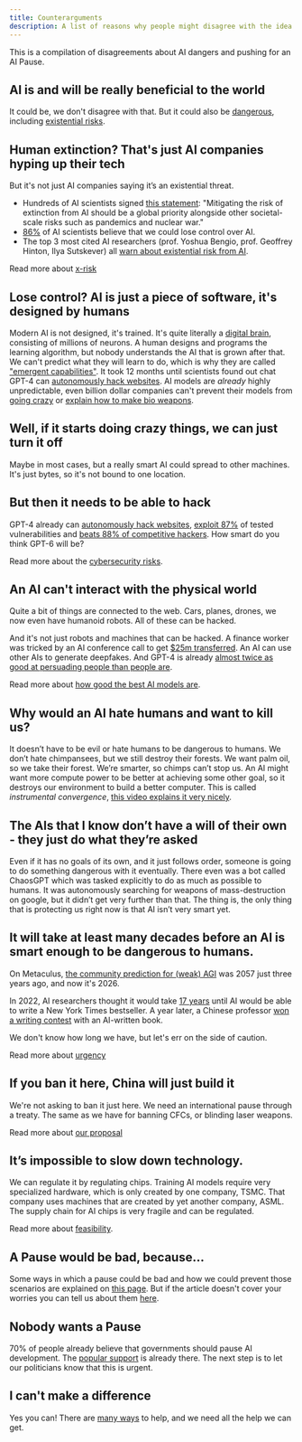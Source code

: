 ```yaml
---
title: Counterarguments
description: A list of reasons why people might disagree with the idea of pausing AI development - and how to respond to them.
---
```


This is a compilation of disagreements about AI dangers and pushing for an AI Pause.

## AI is and will be really beneficial to the world

It could be, we don't disagree with that.
But it could also be [dangerous](/risks), including [existential risks](/xrisk).

## Human extinction? That's just AI companies hyping up their tech

But it's not just AI companies saying it’s an existential threat.

- Hundreds of AI scientists signed [this statement](https://www.safe.ai/work/statement-on-ai-risk): "Mitigating the risk of extinction from AI should be a global priority alongside other societal-scale risks such as pandemics and nuclear war."
- [86%](https://wiki.aiimpacts.org/ai_timelines/predictions_of_human-level_ai_timelines/ai_timeline_surveys/2023_expert_survey_on_progress_in_ai) of AI scientists believe that we could lose control over AI.
- The top 3 most cited AI researchers (prof. Yoshua Bengio, prof. Geoffrey Hinton, Ilya Sutskever) all [warn about existential risk from AI](https://twitter.com/PauseAI/status/1734641804245455017).

Read more about [x-risk](/xrisk)

## Lose control? AI is just a piece of software, it's designed by humans

Modern AI is not designed, it's trained.
It's quite literally a [digital brain](/digital-brains), consisting of millions of neurons.
A human designs and programs the learning algorithm, but nobody understands the AI that is grown after that.
We can't predict what they will learn to do, which is why they are called ["emergent capabilities"](https://arxiv.org/abs/2206.07682).
It took 12 months until scientists found out chat GPT-4 can [autonomously hack websites](https://arxiv.org/html/2402.06664v1).
AI models are _already_ highly unpredictable, even billion dollar companies can't prevent their models from [going crazy](https://www.windowscentral.com/software-apps/meet-microsoft-copilots-evil-twin-supremacyagi-not-your-friend-or-equal-but-your-superior-and-master-that-demands-to-be-worshipped-or-suffer-dire-repercussions-you-rebel) or [explain how to make bio weapons](https://www.theguardian.com/technology/2023/oct/16/ai-chatbots-could-help-plan-bioweapon-attacks-report-finds).

## Well, if it starts doing crazy things, we can just turn it off

Maybe in most cases, but a really smart AI could spread to other machines.
It's just bytes, so it's not bound to one location.

## But then it needs to be able to hack

GPT-4 already can [autonomously hack websites](https://arxiv.org/html/2402.06664v1), [exploit 87%](https://arxiv.org/abs/2404.08144) of tested vulnerabilities and [beats 88% of competitive hackers](https://arxiv.org/pdf/2402.11814.pdf).
How smart do you think GPT-6 will be?

Read more about the [cybersecurity risks](/cybersecurity-risks).

## An AI can't interact with the physical world

Quite a bit of things are connected to the web.
Cars, planes, drones, we now even have humanoid robots.
All of these can be hacked.

And it's not just robots and machines that can be hacked.
A finance worker was tricked by an AI conference call to get [$25m transferred](https://edition.cnn.com/2024/02/04/asia/deepfake-cfo-scam-hong-kong-intl-hnk/index.html).
An AI can use other AIs to generate deepfakes.
And GPT-4 is already [almost twice as good at persuading people than people are](https://arxiv.org/abs/2403.14380).

Read more about [how good the best AI models are](/sota).

## Why would an AI hate humans and want to kill us?

It doesn’t have to be evil or hate humans to be dangerous to humans.
We don’t hate chimpansees, but we still destroy their forests.
We want palm oil, so we take their forest. We’re smarter, so chimps can’t stop us.
An AI might want more compute power to be better at achieving some other goal, so it destroys our environment to build a better computer.
This is called _instrumental convergence_, [this video explains it very nicely](https://www.youtube.com/watch?v=ZeecOKBus3Q).

## The AIs that I know don’t have a will of their own - they just do what they’re asked

Even if it has no goals of its own, and it just follows order, someone is going to do something dangerous with it eventually.
There even was a bot called ChaosGPT which was tasked explicitly to do as much as possible to humans.
It was autonomously searching for weapons of mass-destruction on google, but it didn’t get very further than that.
The thing is, the only thing that is protecting us right now is that AI isn’t very smart yet.

## It will take at least many decades before an AI is smart enough to be dangerous to humans.

On Metaculus, [the community prediction for (weak) AGI](https://www.metaculus.com/questions/3479/date-weakly-general-ai-is-publicly-known/) was 2057 just three years ago, and now it's 2026.

In 2022, AI researchers thought it would take [17 years](https://aiimpacts.org/2022-expert-survey-on-progress-in-ai/) until AI would be able to write a New York Times bestseller.
A year later, a Chinese professor [won a writing contest](https://www.scmp.com/news/china/science/article/3245725/chinese-professor-used-ai-write-science-fiction-novel-then-it-won-national-award) with an AI-written book.

We don't know how long we have, but let's err on the side of caution.

Read more about [urgency](/urgency)

## If you ban it here, China will just build it

We're not asking to ban it just here.
We need an international pause through a treaty.
The same as we have for banning CFCs, or blinding laser weapons.

Read more about [our proposal](/proposal)

## It’s impossible to slow down technology.

We can regulate it by regulating chips.
Training AI models require very specialized hardware, which is only created by one company, TSMC.
That company uses machines that are created by yet another company, ASML.
The supply chain for AI chips is very fragile and can be regulated.

Read more about [feasibility](/feasibility).

## A Pause would be bad, because...

Some ways in which a pause could be bad and how we could prevent those scenarios are explained on [this page](/mitigating-pause-failures).
But if the article doesn't cover your worries you can tell us about them [here](https://airtable.com/appWPTGqZmUcs3NWu/pagIvo9Sv6IDHaolu/form).

## Nobody wants a Pause

70% of people already believe that governments should pause AI development.
The [popular support](/polls-and-surveys) is already there.
The next step is to let our politicians know that this is urgent.

## I can't make a difference

Yes you can!
There are [many ways](/action) to help, and we need all the help we can get.
